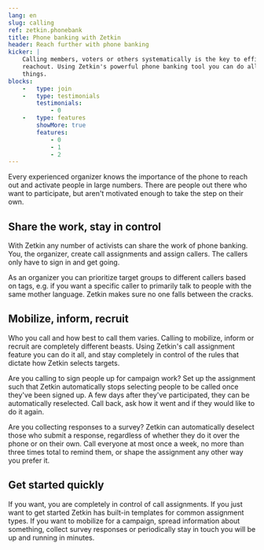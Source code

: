 ```yaml
---
lang: en
slug: calling
ref: zetkin.phonebank
title: Phone banking with Zetkin
header: Reach further with phone banking
kicker: |
    Calling members, voters or others systematically is the key to efficient
    reachout. Using Zetkin's powerful phone banking tool you can do all those
    things.
blocks:
    -   type: join
    -   type: testimonials
        testimonials:
            - 0
    -   type: features
        showMore: true
        features:
            - 0
            - 1
            - 2
---
```


Every experienced organizer knows the importance of the phone to reach out
and activate people in large numbers. There are people out there who want to
participate, but aren't motivated enough to take the step on their own.

## Share the work, stay in control
With Zetkin any number of activists can share the work of phone banking. You,
the organizer, create call assignments and assign callers. The callers only
have to sign in and get going.

As an organizer you can prioritize target groups to different callers based on
tags, e.g. if you want a specific caller to primarily talk to people with the
same mother language. Zetkin makes sure no one falls between the cracks.

## Mobilize, inform, recruit
Who you call and how best to call them varies. Calling to mobilize, inform or
recruit are completely different beasts. Using Zetkin's call assignment feature
you can do it all, and stay completely in control of the rules that dictate how
Zetkin selects targets.

Are you calling to sign people up for campaign work? Set up the assignment such
that Zetkin automatically stops selecting people to be called once they've been
signed up. A few days after they've participated, they can be automatically
reselected. Call back, ask how it went and if they would like to do it again.

Are you collecting responses to a survey? Zetkin can automatically deselect
those who submit a response, regardless of whether they do it over the phone
or on their own. Call everyone at most once a week, no more than three times
total to remind them, or shape the assignment any other way you prefer it.

## Get started quickly
If you want, you are completely in control of call assignments. If you just
want to get started Zetkin has built-in templates for common assignment types.
If you want to mobilize for a campaign, spread information about something,
collect survey responses or periodically stay in touch you will be up and
running in minutes.
